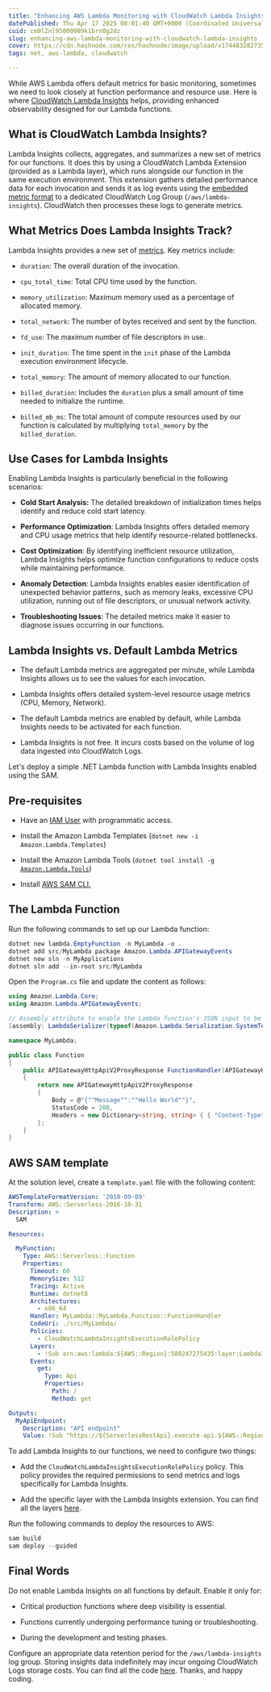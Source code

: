 ```yaml
---
title: "Enhancing AWS Lambda Monitoring with CloudWatch Lambda Insights"
datePublished: Thu Apr 17 2025 08:01:40 GMT+0000 (Coordinated Universal Time)
cuid: cm9l2nl95000009k1brn0g2dz
slug: enhancing-aws-lambda-monitoring-with-cloudwatch-lambda-insights
cover: https://cdn.hashnode.com/res/hashnode/image/upload/v1744832827353/2595db7f-1c1e-4afd-b16a-25be50e353c6.png
tags: net, aws-lambda, cloudwatch

---
```


While AWS Lambda offers default metrics for basic monitoring, sometimes we need to look closely at function performance and resource use. Here is where [CloudWatch Lambda Insights](https://docs.aws.amazon.com/AmazonCloudWatch/latest/monitoring/Lambda-Insights.html) helps, providing enhanced observability designed for our Lambda functions.

## What is CloudWatch Lambda Insights?

Lambda Insights collects, aggregates, and summarizes a new set of metrics for our functions. It does this by using a CloudWatch Lambda Extension (provided as a Lambda layer), which runs alongside our function in the same execution environment. This extension gathers detailed performance data for each invocation and sends it as log events using the [embedded metric format](https://docs.aws.amazon.com/AmazonCloudWatch/latest/monitoring/CloudWatch_Embedded_Metric_Format.html) to a dedicated CloudWatch Log Group (`/aws/lambda-insights`). CloudWatch then processes these logs to generate metrics.

## What Metrics Does Lambda Insights Track?

Lambda Insights provides a new set of [metrics](https://docs.aws.amazon.com/AmazonCloudWatch/latest/monitoring/Lambda-Insights-metrics.html). Key metrics include:

* `duration`: The overall duration of the invocation.
    
* `cpu_total_time`: Total CPU time used by the function.
    
* `memory_utilization`: Maximum memory used as a percentage of allocated memory.
    
* `total_network`: The number of bytes received and sent by the function.
    
* `fd_use`: The maximum number of file descriptors in use.
    
* `init_duration`: The time spent in the `init` phase of the Lambda execution environment lifecycle.
    
* `total_memory`: The amount of memory allocated to our function.
    
* `billed_duration`: Includes the `duration` plus a small amount of time needed to initialize the runtime.
    
* `billed_mb_ms`: The total amount of compute resources used by our function is calculated by multiplying `total_memory` by the `billed_duration`.
    

## Use Cases for Lambda Insights

Enabling Lambda Insights is particularly beneficial in the following scenarios:

* **Cold Start Analysis:** The detailed breakdown of initialization times helps identify and reduce cold start latency.
    
* **Performance Optimization**: Lambda Insights offers detailed memory and CPU usage metrics that help identify resource-related bottlenecks.
    
* **Cost Optimization**: By identifying inefficient resource utilization, Lambda Insights helps optimize function configurations to reduce costs while maintaining performance.
    
* **Anomaly Detection**: Lambda Insights enables easier identification of unexpected behavior patterns, such as memory leaks, excessive CPU utilization, running out of file descriptors, or unusual network activity.
    
* **Troubleshooting Issues**: The detailed metrics make it easier to diagnose issues occurring in our functions.
    

## Lambda Insights vs. Default Lambda Metrics

* The default Lambda metrics are aggregated per minute, while Lambda Insights allows us to see the values for each invocation.
    
* Lambda Insights offers detailed system-level resource usage metrics (CPU, Memory, Network).
    
* The default Lambda metrics are enabled by default, while Lambda Insights needs to be activated for each function.
    
* Lambda Insights is not free. It incurs costs based on the volume of log data ingested into CloudWatch Logs.
    

Let's deploy a simple .NET Lambda function with Lambda Insights enabled using the SAM.

## **Pre-requisites**

* Have an [IAM User](https://docs.aws.amazon.com/IAM/latest/UserGuide/id_users_create.html#id_users_create_console) with programmatic access.
    
* Install the Amazon Lambda Templates (`dotnet new -i Amazon.Lambda.Templates`)
    
* Install the Amazon Lambda Tools (`dotnet tool install -g` [`Amazon.Lambda.Tools`](http://Amazon.Lambda.Tools))
    
* Install [AWS SAM C](https://docs.aws.amazon.com/serverless-application-model/latest/developerguide/install-sam-cli.html)[LI.](https://docs.aws.amazon.com/IAM/latest/UserGuide/id_users_create.html#id_users_create_console)
    

## **The Lambda Function**

Run the following commands to set up our Lambda function:

```powershell
dotnet new lambda.EmptyFunction -n MyLambda -o .
dotnet add src/MyLambda package Amazon.Lambda.APIGatewayEvents
dotnet new sln -n MyApplications
dotnet sln add --in-root src/MyLambda
```

Open the `Program.cs` file and update the content as follows:

```csharp
using Amazon.Lambda.Core;
using Amazon.Lambda.APIGatewayEvents;

// Assembly attribute to enable the Lambda function's JSON input to be converted into a .NET class.
[assembly: LambdaSerializer(typeof(Amazon.Lambda.Serialization.SystemTextJson.DefaultLambdaJsonSerializer))]

namespace MyLambda;

public class Function
{
    public APIGatewayHttpApiV2ProxyResponse FunctionHandler(APIGatewayHttpApiV2ProxyRequest request, ILambdaContext context)
    {
        return new APIGatewayHttpApiV2ProxyResponse
        {
            Body = @"{""Message"":""Hello World""}",
            StatusCode = 200,
            Headers = new Dictionary<string, string> { { "Content-Type", "application/json" } }
        };
    }
}
```

## **AWS SAM template**

At the solution level, create a `template.yaml` file with the following content:

```yaml
AWSTemplateFormatVersion: '2010-09-09'
Transform: AWS::Serverless-2016-10-31
Description: >
  SAM

Resources:

  MyFunction:
    Type: AWS::Serverless::Function
    Properties:
      Timeout: 60
      MemorySize: 512
      Tracing: Active
      Runtime: dotnet8
      Architectures:
        - x86_64    
      Handler: MyLambda::MyLambda.Function::FunctionHandler
      CodeUri: ./src/MyLambda/
      Policies:
        - CloudWatchLambdaInsightsExecutionRolePolicy
      Layers:
        - !Sub arn:aws:lambda:${AWS::Region}:580247275435:layer:LambdaInsightsExtension:55
      Events:
        get:
          Type: Api
          Properties:
            Path: /
            Method: get

Outputs:
  MyApiEndpoint:
    Description: "API endpoint"
    Value: !Sub "https://${ServerlessRestApi}.execute-api.${AWS::Region}.amazonaws.com/Prod"
```

To add Lambda Insights to our functions, we need to configure two things:

* Add the `CloudWatchLambdaInsightsExecutionRolePolicy` policy. This policy provides the required permissions to send metrics and logs specifically for Lambda Insights.
    
* Add the specific layer with the Lambda Insights extension. You can find all the layers [here](https://docs.aws.amazon.com/AmazonCloudWatch/latest/monitoring/Lambda-Insights-extension-versions.html).
    

Run the following commands to deploy the resources to AWS:

```powershell
sam build
sam deploy --guided
```

## Final Words

Do not enable Lambda Insights on all functions by default. Enable it only for:

* Critical production functions where deep visibility is essential.
    
* Functions currently undergoing performance tuning or troubleshooting.
    
* During the development and testing phases.
    

Configure an appropriate data retention period for the `/aws/lambda-insights` log group. Storing insights data indefinitely may incur ongoing CloudWatch Logs storage costs. You can find all the code [here](https://github.com/raulnq/cloudwatch-lambda-insights). Thanks, and happy coding.